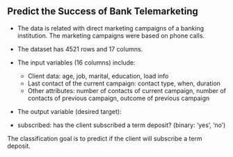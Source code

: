 
## Predict the Success of Bank Telemarketing

- The data is related with direct marketing campaigns of a banking institution. The marketing campaigns were based on phone calls.  
- The dataset has 4521 rows and 17 columns.
- The input variables (16 columns) include:
   - Client data: age, job, marital, education, load info
   - Last contact of the current campaign: contact type, when, duration
   - Other attributes: number of contacts of current campaign, number of contacts of previous campaign, outcome of previous campaign

- The output variable (desired target):
- subscribed: has the client subscribed a term deposit? (binary: ‘yes’, ‘no’)

The classification goal is to predict if the client will subscribe a term deposit.
